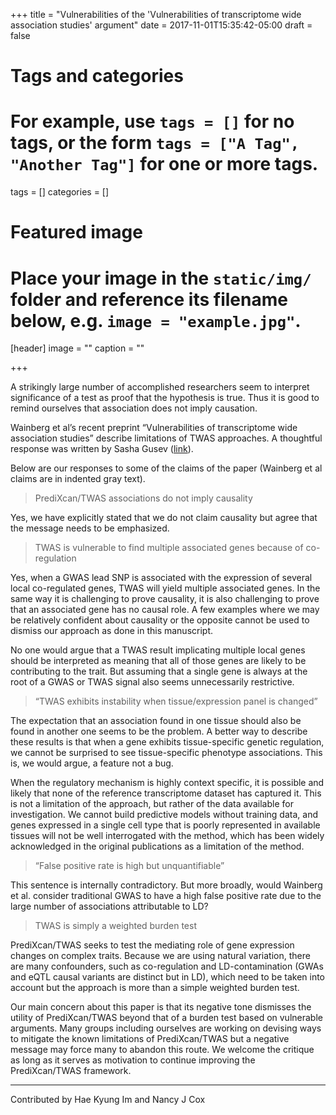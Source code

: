 +++
title = "Vulnerabilities of the 'Vulnerabilities of transcriptome wide association studies' argument"
date = 2017-11-01T15:35:42-05:00
draft = false

# Tags and categories
# For example, use `tags = []` for no tags, or the form `tags = ["A Tag", "Another Tag"]` for one or more tags.
tags = []
categories = []

# Featured image
# Place your image in the `static/img/` folder and reference its filename below, e.g. `image = "example.jpg"`.
[header]
image = ""
caption = ""

+++

A strikingly large number of accomplished researchers seem to interpret significance of a test as proof that the hypothesis is true. Thus it is good to remind ourselves that association does not imply causation.

Wainberg et al’s recent preprint “Vulnerabilities of transcriptome wide association studies” describe limitations of TWAS approaches. A thoughtful response was written by Sasha Gusev ([link](http://sashagusev.github.io/2017-10/twas-vulnerabilities.html)).

Below are our responses to some of the claims of the paper (Wainberg et al claims are in indented gray text).

> PrediXcan/TWAS associations do not imply causality

Yes, we have explicitly stated that we do not claim causality but agree that the message needs to be emphasized.

> TWAS is vulnerable to find multiple associated genes because of co-regulation

 Yes, when a GWAS lead SNP is associated with the expression of several local co-regulated genes, TWAS will yield multiple associated genes. In the same way it is challenging to prove causality, it is also challenging to prove that an associated gene has no causal role. A few examples where we may be relatively confident about causality or the opposite cannot be used to dismiss our approach as done in this manuscript.

 No one would argue that a TWAS result implicating multiple local genes should be interpreted as meaning that all of those genes are likely to be contributing to the trait. But assuming that a single gene is always at the root of a GWAS or TWAS signal also seems unnecessarily restrictive.

> “TWAS exhibits instability when tissue/expression panel is changed”

The expectation that an association found in one tissue should also be found in another one seems to be the problem. A better way to describe these results is that when a gene exhibits tissue-specific genetic regulation, we cannot be surprised to see tissue-specific phenotype associations. This is, we would argue, a feature not a bug.

When the regulatory mechanism is highly context specific, it is possible and likely that none of the reference transcriptome dataset has captured it. This is not a limitation of the approach, but rather of the data available for investigation. We cannot build predictive models without training data, and genes expressed in a single cell type that is poorly represented in available tissues will not be well interrogated with the method, which has been widely acknowledged in the original publications as a limitation of the method.

> “False positive rate is high but unquantifiable”

This sentence is internally contradictory. But more broadly, would Wainberg et al. consider traditional GWAS to have a high false positive rate due to the large number of associations attributable to LD?

> TWAS is simply a weighted burden test

PrediXcan/TWAS seeks to test the mediating role of gene expression changes on complex traits. Because we are using natural variation, there are many confounders, such as co-regulation and LD-contamination (GWAs and eQTL causal variants are distinct but in LD), which need to be taken into account but the approach is more than a simple weighted burden test.


Our main concern about this paper is that its negative tone dismisses the utility of PrediXcan/TWAS beyond that of a burden test based on vulnerable arguments. Many groups including ourselves are working on devising ways to mitigate the known limitations of PrediXcan/TWAS but a negative message may force many to abandon this route. We welcome the critique as long as it serves as motivation to continue improving the PrediXcan/TWAS framework.

***
Contributed by Hae Kyung Im and Nancy J Cox
